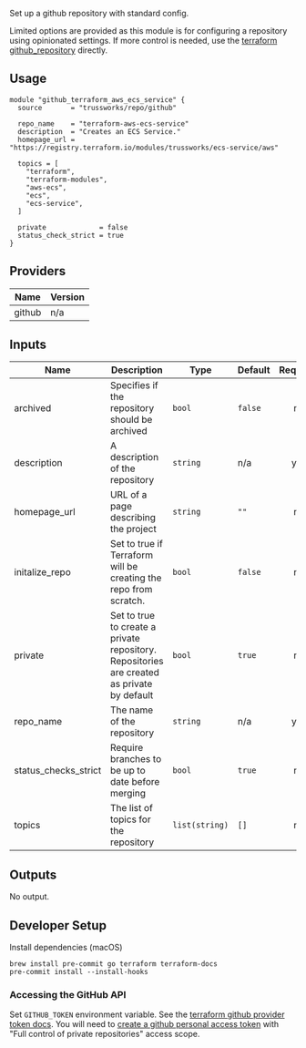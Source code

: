 Set up a github repository with standard config.

Limited options are provided as this module is for configuring a repository using opinionated settings. If more control is needed, use the [terraform github_repository](https://www.terraform.io/docs/providers/github/r/repository.html) directly.

## Usage

```hcl
module "github_terraform_aws_ecs_service" {
  source       = "trussworks/repo/github"

  repo_name    = "terraform-aws-ecs-service"
  description  = "Creates an ECS Service."
  homepage_url = "https://registry.terraform.io/modules/trussworks/ecs-service/aws"

  topics = [
    "terraform",
    "terraform-modules",
    "aws-ecs",
    "ecs",
    "ecs-service",
  ]

  private             = false
  status_check_strict = true
}
```

<!-- BEGINNING OF PRE-COMMIT-TERRAFORM DOCS HOOK -->
## Providers

| Name | Version |
|------|---------|
| github | n/a |

## Inputs

| Name | Description | Type | Default | Required |
|------|-------------|------|---------|:-----:|
| archived | Specifies if the repository should be archived | `bool` | `false` | no |
| description | A description of the repository | `string` | n/a | yes |
| homepage\_url | URL of a page describing the project | `string` | `""` | no |
| initalize\_repo | Set to true if Terraform will be creating the repo from scratch. | `bool` | `false` | no |
| private | Set to true to create a private repository. Repositories are created as private by default | `bool` | `true` | no |
| repo\_name | The name of the repository | `string` | n/a | yes |
| status\_checks\_strict | Require branches to be up to date before merging | `bool` | `true` | no |
| topics | The list of topics for the repository | `list(string)` | `[]` | no |

## Outputs

No output.

<!-- END OF PRE-COMMIT-TERRAFORM DOCS HOOK -->

## Developer Setup

Install dependencies (macOS)

```shell
brew install pre-commit go terraform terraform-docs
pre-commit install --install-hooks
```

### Accessing the GitHub API

Set `GITHUB_TOKEN` environment variable. See the [terraform github provider token docs](https://www.terraform.io/docs/providers/github/index.html#token). You will need to [create a github personal access token](https://github.com/settings/tokens/new) with "Full control of private repositories" access scope.
